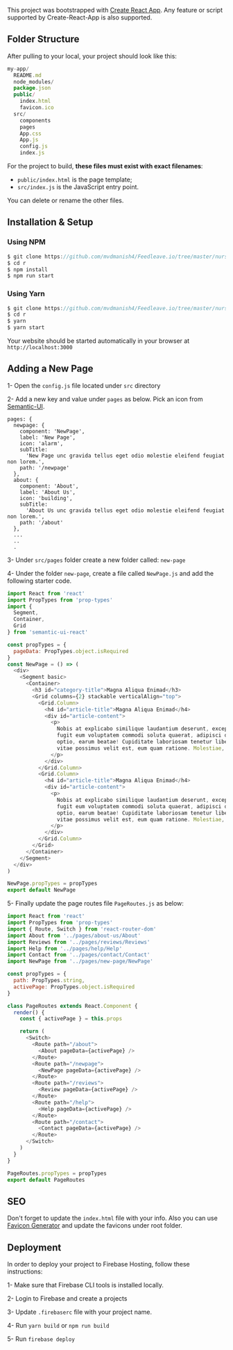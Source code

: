 This project was bootstrapped with [Create React App](https://github.com/facebookincubator/create-react-app). Any feature or script supported by Create-React-App is also supported.

## Folder Structure

After pulling to your local, your project should look like this:

```js
my-app/
  README.md
  node_modules/
  package.json
  public/
    index.html
    favicon.ico
  src/
    components
    pages
    App.css
    App.js
    config.js
    index.js
```

For the project to build, **these files must exist with exact filenames**:

* `public/index.html` is the page template;
* `src/index.js` is the JavaScript entry point.

You can delete or rename the other files.

## Installation & Setup

### Using NPM
```js
$ git clone https://github.com/mvdmanish4/Feedleave.io/tree/master/nursultan/r
$ cd r
$ npm install
$ npm run start
```

### Using Yarn
```js
$ git clone https://github.com/mvdmanish4/Feedleave.io/tree/master/nursultan/r
$ cd r
$ yarn
$ yarn start
```
Your website should be started automatically in your browser at `http://localhost:3000`

## Adding a New Page
1- Open the `config.js` file located under `src` directory

2- Add a new key and value under `pages` as below. Pick an icon from [Semantic-UI](https://react.semantic-ui.com/elements/icon).

```
pages: {
  newpage: {
    component: 'NewPage',
    label: 'New Page',
    icon: 'alarm',
    subTitle:
      'New Page unc gravida tellus eget odio molestie eleifend feugiat non lorem.',
    path: '/newpage'
  },
  about: {
    component: 'About',
    label: 'About Us',
    icon: 'building',
    subTitle:
      'About Us unc gravida tellus eget odio molestie eleifend feugiat non lorem.',
    path: '/about'
  },
  ...
  ..
  .
```
3- Under `src/pages` folder create a new folder called: `new-page`

4- Under the folder `new-page`, create a file called `NewPage.js` and add the following starter code.

```js
import React from 'react'
import PropTypes from 'prop-types'
import {
  Segment,
  Container,
  Grid
} from 'semantic-ui-react'

const propTypes = {
  pageData: PropTypes.object.isRequired
}
const NewPage = () => (
  <div>
    <Segment basic>
      <Container>
        <h3 id="category-title">Magna Aliqua Enimad</h3>
        <Grid columns={2} stackable verticalAlign="top">
          <Grid.Column>
            <h4 id="article-title">Magna Aliqua Enimad</h4>
            <div id="article-content">
              <p>
                Nobis at explicabo similique laudantium deserunt, excepturi
                fugit eum voluptatem commodi soluta quaerat, adipisci ducimus
                optio, earum beatae! Cupiditate laboriosam tenetur libero at
                vitae possimus velit est, eum quam ratione. Molestiae, veniam.
              </p>
            </div>
          </Grid.Column>
          <Grid.Column>
            <h4 id="article-title">Magna Aliqua Enimad</h4>
            <div id="article-content">
              <p>
                Nobis at explicabo similique laudantium deserunt, excepturi
                fugit eum voluptatem commodi soluta quaerat, adipisci ducimus
                optio, earum beatae! Cupiditate laboriosam tenetur libero at
                vitae possimus velit est, eum quam ratione. Molestiae, veniam.
              </p>
            </div>
          </Grid.Column>
        </Grid>
      </Container>
    </Segment>
  </div>
)

NewPage.propTypes = propTypes
export default NewPage

```
5- Finally update the page routes file `PageRoutes.js` as below:

```js
import React from 'react'
import PropTypes from 'prop-types'
import { Route, Switch } from 'react-router-dom'
import About from '../pages/about-us/About'
import Reviews from '../pages/reviews/Reviews'
import Help from '../pages/help/Help'
import Contact from '../pages/contact/Contact'
import NewPage from '../pages/new-page/NewPage'

const propTypes = {
  path: PropTypes.string,
  activePage: PropTypes.object.isRequired
}

class PageRoutes extends React.Component {
  render() {
    const { activePage } = this.props

    return (
      <Switch>
        <Route path="/about">
          <About pageData={activePage} />
        </Route>
        <Route path="/newpage">
          <NewPage pageData={activePage} />
        </Route>
        <Route path="/reviews">
          <Review pageData={activePage} />
        </Route>
        <Route path="/help">
          <Help pageData={activePage} />
        </Route>
        <Route path="/contact">
          <Contact pageData={activePage} />
        </Route>
      </Switch>
    )
  }
}

PageRoutes.propTypes = propTypes
export default PageRoutes
```

## SEO
Don't forget to update the `index.html` file with your info. Also you can use [Favicon Generator](https://realfavicongenerator.net) and update the favicons under root folder.

## Deployment
In order to deploy your project to Firebase Hosting, follow these instructions:

1- Make sure that Firebase CLI tools is installed locally.

2- Login to Firebase and create a projects

3- Update `.firebaserc` file with your project name.

4- Run `yarn build` or `npm run build`

5- Run `firebase deploy`